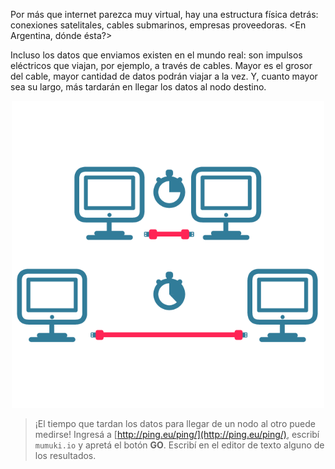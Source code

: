 Por más que internet parezca muy virtual, hay una estructura física detrás: conexiones satelitales, cables submarinos, empresas proveedoras. <En Argentina, dónde ésta?>

Incluso los datos que enviamos existen en el mundo real: son impulsos eléctricos que viajan, por ejemplo, a través de cables. Mayor es el grosor del cable, mayor cantidad de datos podrán viajar a la vez. Y, cuanto mayor sea su largo, más tardarán en llegar los datos al nodo destino. 

<center><img src="https://raw.githubusercontent.com/MumukiProject/mumuki-guia-text-redes-e-internet/master/images/ej10-01_1524151659173.png" alt="ej10-01_1524151659173.png" width="500px" height="auto"></center>

> ¡El tiempo que tardan los datos para llegar de un nodo al otro puede medirse!  Ingresá a [http://ping.eu/ping/](http://ping.eu/ping/), escribí `mumuki.io` y apretá el botón **GO**. Escribí en el editor de texto alguno de los resultados. 
